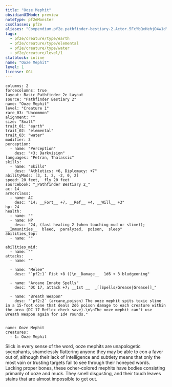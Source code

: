 ```yaml
---
title: "Ooze Mephit"
obsidianUIMode: preview
noteType: pf2eMonster
cssClasses: pf2e
aliases: "Compendium.pf2e.pathfinder-bestiary-2.Actor.5FcYbQxHehjO4w1d" 
tags:
  - pf2e/creature/type/earth
  - pf2e/creature/type/elemental
  - pf2e/creature/type/water
  - pf2e/creature/level/1
statblock: inline
name: "Ooze Mephit"
level: 1
license: OGL
---
```


```statblock
columns: 2
forcecolumns: true
layout: Basic Pathfinder 2e Layout
source: "Pathfinder Bestiary 2"
name: "Ooze Mephit"
level: "Creature 1"
rare_03: "Uncommon"
alignment: ""
size: "Small"
trait_01: "earth"
trait_02: "elemental"
trait_03: "water"
modifier: 3
perception:
  - name: "Perception"
    desc: "+3; Darkvision"
languages: "Petran, Thalassic"
skills:
  - name: "Skills"
    desc: "Athletics: +6, Diplomacy: +7"
abilityMods: [3, 1, 2, -2, 0, 2]
speed: 20 feet,  fly 20 feet
sourcebook: "_Pathfinder Bestiary 2_"
ac: 14
armorclass:
  - name: AC
    desc: "14; __Fort__ +7, __Ref__ +4, __Will__ +3"
hp: 24
health:
  - name: ""
  - name: HP
    desc: "24, (fast healing 2 (when touching mud or slime)); __Immunities__  bleed,  paralyzed,  poison,  sleep"
abilities_top:
  - name: ""

abilities_mid:
  - name: ""
attacks:
  - name: ""

  - name: "Melee"
    desc: "`pf2:1` Fist +8 ()\n__Damage__  1d6 + 3 bludgeoning"

  - name: "Arcane Innate Spells"
    desc: "DC 17, attack +7; __1st __  _[[Spells/Grease|Grease]]_"

  - name: "Breath Weapon"
    desc: "`pf2:2` (arcane,poison) The ooze mephit spits toxic slime in a 15-foot cone that deals 2d6 poison damage to each creature within the area (DC 17 Reflex check save).\n\nThe ooze mephit can't use Breath Weapon again for 1d4 rounds."
 
```

```encounter-table
name: Ooze Mephit
creatures:
  - 1: Ooze Mephit
```



Slick in every sense of the word, ooze mephits are unapologetic sycophants, shamelessly flattering anyone they may be able to con a favor out of, although their lack of intelligence and subtlety means that only the most vain or trusting targets fail to see through their honeyed words. Lacking proper bones, these ocher-colored mephits have bodies consisting primarily of ooze and muck. They smell disgusting, and their touch leaves stains that are almost impossible to get out.
